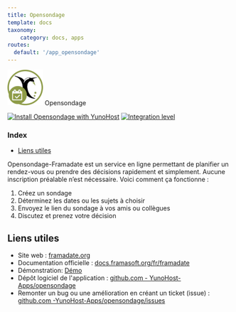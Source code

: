 ```yaml
---
title: Opensondage
template: docs
taxonomy:
    category: docs, apps
routes:
  default: '/app_opensondage'
---
```


<img src="/images/opensondage_logo.png" height="80px" alt="logo de opensondage"> Opensondage

[![Install Opensondage with YunoHost](https://install-app.yunohost.org/install-with-yunohost.png)](https://install-app.yunohost.org/?app=opensondage) [![Integration level](https://dash.yunohost.org/integration/opensondage.svg)](https://dash.yunohost.org/appci/app/opensondage)

### Index

- [Liens utiles](#liens-utiles)

Opensondage-Framadate est un service en ligne permettant de planifier un rendez-vous ou prendre des décisions rapidement et simplement. Aucune inscription préalable n’est nécessaire.
Voici comment ça fonctionne :

1. Créez un sondage
2. Déterminez les dates ou les sujets à choisir
3. Envoyez le lien du sondage à vos amis ou collègues
4. Discutez et prenez votre décision

## Liens utiles

+ Site web : [framadate.org](https://framadate.org)
+ Documentation officielle : [docs.framasoft.org/fr/framadate](https://docs.framasoft.org/fr/framadate)
+ Démonstration: [Démo](https://framadate.org)
+ Dépôt logiciel de l'application : [github.com - YunoHost-Apps/opensondage](https://github.com/YunoHost-Apps/opensondage_ynh)
+ Remonter un bug ou une amélioration en créant un ticket (issue) : [github.com -YunoHost-Apps/opensondage/issues](https://github.com/YunoHost-Apps/opensondage_ynh/issues)
